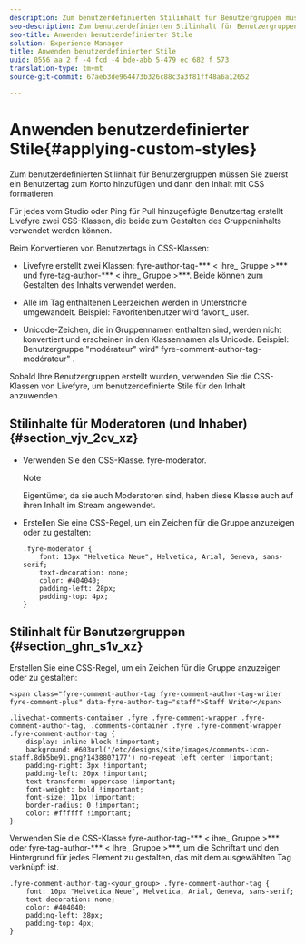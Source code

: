 ```yaml
---
description: Zum benutzerdefinierten Stilinhalt für Benutzergruppen müssen Sie zuerst ein Benutzertag zum Konto hinzufügen und dann den Inhalt mit CSS formatieren.
seo-description: Zum benutzerdefinierten Stilinhalt für Benutzergruppen müssen Sie zuerst ein Benutzertag zum Konto hinzufügen und dann den Inhalt mit CSS formatieren.
seo-title: Anwenden benutzerdefinierter Stile
solution: Experience Manager
title: Anwenden benutzerdefinierter Stile
uuid: 0556 aa 2 f -4 fcd -4 bde-abb 5-479 ec 682 f 573
translation-type: tm+mt
source-git-commit: 67aeb3de964473b326c88c3a3f81ff48a6a12652

---
```



# Anwenden benutzerdefinierter Stile{#applying-custom-styles}

Zum benutzerdefinierten Stilinhalt für Benutzergruppen müssen Sie zuerst ein Benutzertag zum Konto hinzufügen und dann den Inhalt mit CSS formatieren.

Für jedes vom Studio oder Ping für Pull hinzugefügte Benutzertag erstellt Livefyre zwei CSS-Klassen, die beide zum Gestalten des Gruppeninhalts verwendet werden können.

Beim Konvertieren von Benutzertags in CSS-Klassen:

* Livefyre erstellt zwei Klassen: fyre-author-tag-*** &lt; ihre_ Gruppe &gt;*** und fyre-tag-author-*** &lt; ihre_ Gruppe &gt;***. Beide können zum Gestalten des Inhalts verwendet werden.

* Alle im Tag enthaltenen Leerzeichen werden in Unterstriche umgewandelt. Beispiel: Favoritenbenutzer wird favorit_ user.
* Unicode-Zeichen, die in Gruppennamen enthalten sind, werden nicht konvertiert und erscheinen in den Klassennamen als Unicode. Beispiel: Benutzergruppe &quot;modérateur&quot; wird&quot; fyre-comment-author-tag-modérateur&quot; .

Sobald Ihre Benutzergruppen erstellt wurden, verwenden Sie die CSS-Klassen von Livefyre, um benutzerdefinierte Stile für den Inhalt anzuwenden.

## Stilinhalte für Moderatoren (und Inhaber) {#section_vjv_2cv_xz}

* Verwenden Sie den CSS-Klasse. fyre-moderator.

   >[!NOTE]
   >
   >Eigentümer, da sie auch Moderatoren sind, haben diese Klasse auch auf ihren Inhalt im Stream angewendet.

* Erstellen Sie eine CSS-Regel, um ein Zeichen für die Gruppe anzuzeigen oder zu gestalten:

   ```
   .fyre-moderator { 
       font: 13px "Helvetica Neue", Helvetica, Arial, Geneva, sans-serif; 
       text-decoration: none; 
       color: #404040; 
       padding-left: 28px; 
       padding-top: 4px; 
   }
   ```

## Stilinhalt für Benutzergruppen {#section_ghn_s1v_xz}

Erstellen Sie eine CSS-Regel, um ein Zeichen für die Gruppe anzuzeigen oder zu gestalten:

```
<span class="fyre-comment-author-tag fyre-comment-author-tag-writer fyre-comment-plus" data-fyre-author-tag="staff">Staff Writer</span>
```

```
.livechat-comments-container .fyre .fyre-comment-wrapper .fyre-comment-author-tag, .comments-container .fyre .fyre-comment-wrapper .fyre-comment-author-tag { 
    display: inline-block !important; 
    background: #603url('/etc/designs/site/images/comments-icon-staff.8db5be91.png?1438807177') no-repeat left center !important; 
    padding-right: 3px !important; 
    padding-left: 20px !important; 
    text-transform: uppercase !important; 
    font-weight: bold !important; 
    font-size: 11px !important; 
    border-radius: 0 !important; 
    color: #ffffff !important; 
}
```

Verwenden Sie die CSS-Klasse fyre-author-tag-*** &lt; ihre_ Gruppe &gt;*** oder fyre-tag-author-*** &lt; Ihre_ Gruppe &gt;***, um die Schriftart und den Hintergrund für jedes Element zu gestalten, das mit dem ausgewählten Tag verknüpft ist.

```
.fyre-comment-author-tag-<your_group> .fyre-comment-author-tag { 
    font: 10px "Helvetica Neue", Helvetica, Arial, Geneva, sans-serif; 
    text-decoration: none; 
    color: #404040; 
    padding-left: 28px; 
    padding-top: 4px; 
}
```

